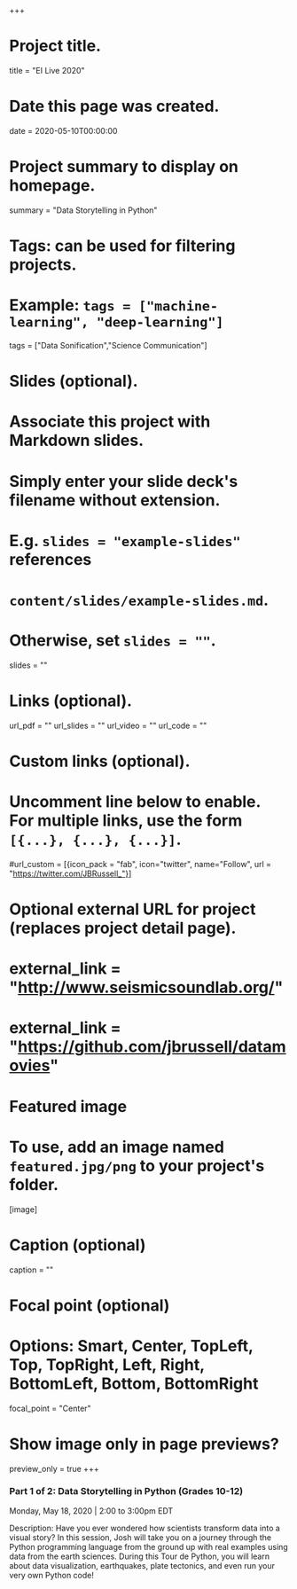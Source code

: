 +++
# Project title.
title = "EI Live 2020"

# Date this page was created.
date = 2020-05-10T00:00:00

# Project summary to display on homepage.
summary = "Data Storytelling in Python"

# Tags: can be used for filtering projects.
# Example: `tags = ["machine-learning", "deep-learning"]`
tags = ["Data Sonification","Science Communication"]

# Slides (optional).
#   Associate this project with Markdown slides.
#   Simply enter your slide deck's filename without extension.
#   E.g. `slides = "example-slides"` references 
#   `content/slides/example-slides.md`.
#   Otherwise, set `slides = ""`.
slides = ""

# Links (optional).
url_pdf = ""
url_slides = ""
url_video = ""
url_code = ""

# Custom links (optional).
#   Uncomment line below to enable. For multiple links, use the form `[{...}, {...}, {...}]`.
#url_custom = [{icon_pack = "fab", icon="twitter", name="Follow", url = "https://twitter.com/JBRussell_"}]

# Optional external URL for project (replaces project detail page).
# external_link = "http://www.seismicsoundlab.org/"
# external_link = "https://github.com/jbrussell/datamovies"

# Featured image
# To use, add an image named `featured.jpg/png` to your project's folder. 
[image]
  # Caption (optional)
  caption = ""
  
  # Focal point (optional)
  # Options: Smart, Center, TopLeft, Top, TopRight, Left, Right, BottomLeft, Bottom, BottomRight
  focal_point = "Center"
  
  # Show image only in page previews?
  preview_only = true
+++

### Part 1 of 2: Data Storytelling in Python (Grades 10-12)

Monday, May 18, 2020 | 2:00 to 3:00pm EDT

Description: Have you ever wondered how scientists transform data into a visual story? In this session, Josh will take you on a journey through the Python programming language from the ground up with real examples using data from the earth sciences. During this Tour de Python, you will learn about data visualization, earthquakes, plate tectonics, and even run your very own Python code!

